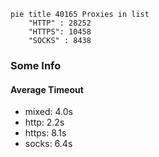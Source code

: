 
```mermaid
pie title 40165 Proxies in list
    "HTTP" : 28252
    "HTTPS": 10458
    "SOCKS" : 8438
```

### Some Info
#### Average Timeout

- mixed: 4.0s
- http: 2.2s
- https: 8.1s
- socks: 6.4s